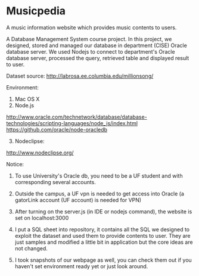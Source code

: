 # Musicpedia
A music information website which provides music contents to users.

A Database Management System course project. In this project, we designed, stored and managed our database in department (CISE) Oracle database server. We used Nodejs to connect to department's Oracle database server, processed the query, retrieved table and displayed result to user.

Dataset source:
  http://labrosa.ee.columbia.edu/millionsong/

Environment:
  1. Mac OS X
  2. Node.js
  
  http://www.oracle.com/technetwork/database/database-technologies/scripting-languages/node_js/index.html
  https://github.com/oracle/node-oracledb

  3. Nodeclipse:
  
  http://www.nodeclipse.org/

Notice:

1. To use University's Oracle db, you need to be a UF student and with corresponding several accounts.

2. Outside the campus, a UF vpn is needed to get access into Oracle (a gatorLink account (UF account) is needed for VPN)

3. After turning on the server.js (in IDE or nodejs command), the website is set on localhost:3000

4. I put a SQL sheet into repository, it contains all the SQL we designed to exploit the dataset and used them to provide contents to user. They are just samples and modified a little bit in application but the core ideas are not changed.

5. I took snapshots of our webpage as well, you can check them out if you haven't set environment ready yet or just look around.
